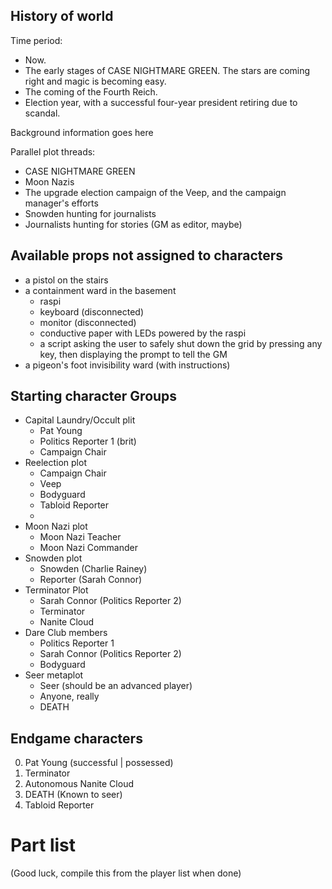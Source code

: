 
## History of world

Time period:
- Now.
- The early stages of CASE NIGHTMARE GREEN. The stars are coming right and magic is becoming easy.
- The coming of the Fourth Reich.
- Election year, with a successful four-year president retiring due to scandal.

Background information goes here

Parallel plot threads:

- CASE NIGHTMARE GREEN
- Moon Nazis
- The upgrade election campaign of the Veep, and the campaign manager's efforts
- Snowden hunting for journalists
- Journalists hunting for stories (GM as editor, maybe)

## Available props not assigned to characters

- a pistol on the stairs
- a containment ward in the basement
	- raspi
	- keyboard (disconnected)
	- monitor (disconnected)
	- conductive paper with LEDs powered by the raspi
	- a script asking the user to safely shut down the grid by pressing any key, then displaying the prompt to tell the GM
- a pigeon's foot invisibility ward (with instructions)

## Starting character Groups

- Capital Laundry/Occult plit
	- Pat Young
	- Politics Reporter 1 (brit)
	- Campaign Chair
- Reelection plot
	- Campaign Chair
	- Veep
	- Bodyguard
	- Tabloid Reporter
	- 
- Moon Nazi plot
	- Moon Nazi Teacher
	- Moon Nazi Commander
- Snowden plot
	- Snowden (Charlie Rainey)
	- Reporter (Sarah Connor)
- Terminator Plot
	- Sarah Connor (Politics Reporter 2)
	- Terminator
	- Nanite Cloud
- Dare Club members
	- Politics Reporter 1
	- Sarah Connor (Politics Reporter 2)
	- Bodyguard
- Seer metaplot
	- Seer (should be an advanced player)
	- Anyone, really
	- DEATH

## Endgame characters

0. Pat Young (successful | possessed)
1. Terminator
2. Autonomous Nanite Cloud
4. DEATH (Known to seer)
3. Tabloid Reporter

# Part list

(Good luck, compile this from the player list when done)
